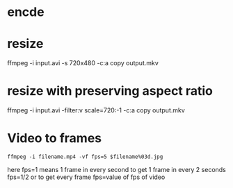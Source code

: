 # encde

# resize
ffmpeg -i input.avi -s 720x480 -c:a copy output.mkv
# resize with preserving aspect ratio
ffmpeg -i input.avi -filter:v scale=720:-1 -c:a copy output.mkv
# Video to frames 
`ffmpeg -i filename.mp4 -vf fps=5 $filename%03d.jpg `

here fps=1 means 1 frame in every second to get 1 frame in every 2 seconds fps=1/2 or to get every frame fps=value of fps of video
